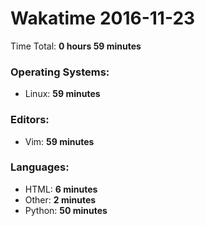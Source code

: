 # Wakatime 2016-11-23

Time Total: **0 hours 59 minutes**

### Operating Systems:
- Linux: **59 minutes** 

### Editors:
- Vim: **59 minutes** 

### Languages:
- HTML: **6 minutes** 
- Other: **2 minutes** 
- Python: **50 minutes** 

